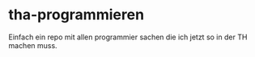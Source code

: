 # tha-programmieren
Einfach ein repo mit allen programmier sachen die ich jetzt so in der TH machen muss.

